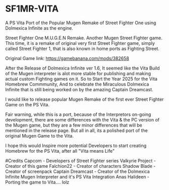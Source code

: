 # SF1MR-VITA
A PS Vita Port of the Popular Mugen Remake of Street Fighter One using Dolmexica Infinite as the engine. 

Street Fighter One M.U.G.E.N Remake.
Another Mugen Street Fighter game. This time, it is a remake of original very first Street Fighter game, simply called Street Fighter 1, that is also known in home ports as Fighting Street. 

Original Game link: https://gamebanana.com/mods/382658

After the Release of Dolmexica Infinite ver 1.6, It seemed like the Vita Build of the Mugen interpreter is alot more stable for publishing and making actual custom Fighting games on it.
So to Start the Year 2025 for the Vita Homebrew Commmunity, And to celebrate the Miraculous Dolmexica Infinite that is still being worked on by the amazing Captain Dreamcast.

I would like to release popular Mugen Remake of the first ever Street Fighter Game on the PS Vita.

Fair warning, while this is a port, because of the Interpretors on-going development, there are some differences with the Vita & the PC version of the Mugen game, but they are a few minor differences that will be mentioned in the release page.
But all in all, its a polished port of the original Mugen Game to the Vita.

I hope this would Inspire more potential Developers to start creating Homebrew for the PS Vita, after all "Vita means Life"


#Credits
Capcom - Developers of Street Fighter series
Valkyrie Project - Creator of this game
Falchion22 - Creator of characters
Shadow Blade - Creator of screenpack
Captain Dreamcast - Creator of the Dolmexica Infinite Mugen Interpreter and it's PS Vita Integration
Anas Halideen - Porting the game to Vita.... lolz  
